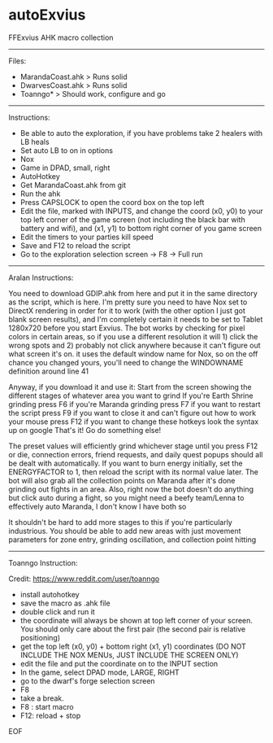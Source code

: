 # autoExvius
FFExvius AHK macro collection

---

Files:

- MarandaCoast.ahk > Runs solid
- DwarvesCoast.ahk > Runs solid
- Toanngo* > Should work, configure and go

---

Instructions:

- Be able to auto the exploration, if you have problems take 2 healers with LB heals
- Set auto LB to on in options
- Nox
- Game in DPAD, small, right
- AutoHotkey
- Get MarandaCoast.ahk from git
- Run the ahk
- Press CAPSLOCK to open the coord box on the top left
- Edit the file, marked with INPUTS, and change the coord (x0, y0) to your top left corner of the game screen (not including the black bar with battery and wifi), and (x1, y1) to bottom right corner of you game screen
- Edit the timers to your parties kill speed
- Save and F12 to reload the script
- Go to the exploration selection screen -> F8 -> Full run

---

Aralan Instructions:

You need to download GDIP.ahk from here and put it in the same directory as the script, which is here. I'm pretty sure you need to have Nox set to DirectX rendering in order for it to work (with the other option I just got blank screen results), and I'm completely certain it needs to be set to Tablet 1280x720 before you start Exvius. The bot works by checking for pixel colors in certain areas, so if you use a different resolution it will 1) click the wrong spots and 2) probably not click anywhere because it can't figure out what screen it's on.
it uses the default window name for Nox, so on the off chance you changed yours, you'll need to change the WINDOWNAME definition around line 41

Anyway, if you download it and use it:
Start from the screen showing the different stages of whatever area you want to grind
If you're Earth Shrine grinding press F6
if you're Maranda grinding press F7
if you want to restart the script press F9
if you want to close it and can't figure out how to work your mouse press F12
if you want to change these hotkeys look the syntax up on google
That's it! Go do something else!

The preset values will efficiently grind whichever stage until you press F12 or die, connection errors, friend requests, and daily quest popups should all be dealt with automatically. If you want to burn energy initially, set the ENERGYFACTOR to 1, then reload the script with its normal value later. The bot will also grab all the collection points on Maranda after it's done grinding out fights in an area. Also, right now the bot doesn't do anything but click auto during a fight, so you might need a beefy team/Lenna to effectively auto Maranda, I don't know I have both so

It shouldn't be hard to add more stages to this if you're particularly industrious. You should be able to add new areas with just movement parameters for zone entry, grinding oscillation, and collection point hitting 

---

Toanngo Instruction:

Credit: https://www.reddit.com/user/toanngo

- install autohotkey
- save the macro as .ahk file
- double click and run it
- the coordinate will always be shown at top left corner of your screen. You should only care about the first pair (the second pair is relative positioning)
- get the top left (x0, y0) + bottom right (x1, y1) coordinates (DO NOT INCLUDE THE NOX MENUs, JUST INCLUDE THE SCREEN ONLY)
- edit the file and put the coordinate on to the INPUT section
- In the game, select DPAD mode, LARGE, RIGHT
- go to the dwarf's forge selection screen
- F8
- take a break.
- F8 : start macro
- F12: reload + stop

EOF